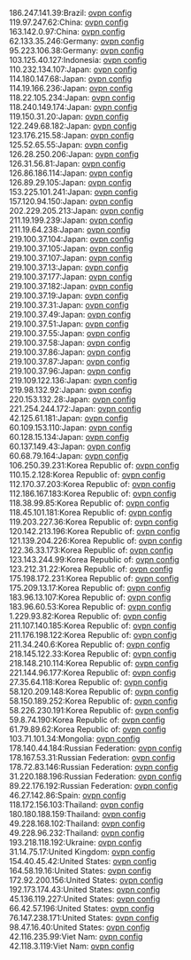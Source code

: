 186.247.141.39:Brazil: [ovpn config](vpn/186_247_141_39.ovpn)  
119.97.247.62:China: [ovpn config](vpn/119_97_247_62.ovpn)  
163.142.0.97:China: [ovpn config](vpn/163_142_0_97.ovpn)  
62.133.35.246:Germany: [ovpn config](vpn/62_133_35_246.ovpn)  
95.223.106.38:Germany: [ovpn config](vpn/95_223_106_38.ovpn)  
103.125.40.127:Indonesia: [ovpn config](vpn/103_125_40_127.ovpn)  
110.232.134.107:Japan: [ovpn config](vpn/110_232_134_107.ovpn)  
114.180.147.68:Japan: [ovpn config](vpn/114_180_147_68.ovpn)  
114.19.166.236:Japan: [ovpn config](vpn/114_19_166_236.ovpn)  
118.22.105.234:Japan: [ovpn config](vpn/118_22_105_234.ovpn)  
118.240.149.174:Japan: [ovpn config](vpn/118_240_149_174.ovpn)  
119.150.31.20:Japan: [ovpn config](vpn/119_150_31_20.ovpn)  
122.249.68.182:Japan: [ovpn config](vpn/122_249_68_182.ovpn)  
123.176.215.58:Japan: [ovpn config](vpn/123_176_215_58.ovpn)  
125.52.65.55:Japan: [ovpn config](vpn/125_52_65_55.ovpn)  
126.28.250.206:Japan: [ovpn config](vpn/126_28_250_206.ovpn)  
126.31.56.81:Japan: [ovpn config](vpn/126_31_56_81.ovpn)  
126.86.186.114:Japan: [ovpn config](vpn/126_86_186_114.ovpn)  
126.89.29.105:Japan: [ovpn config](vpn/126_89_29_105.ovpn)  
153.225.101.241:Japan: [ovpn config](vpn/153_225_101_241.ovpn)  
157.120.94.150:Japan: [ovpn config](vpn/157_120_94_150.ovpn)  
202.229.205.213:Japan: [ovpn config](vpn/202_229_205_213.ovpn)  
211.19.199.239:Japan: [ovpn config](vpn/211_19_199_239.ovpn)  
211.19.64.238:Japan: [ovpn config](vpn/211_19_64_238.ovpn)  
219.100.37.104:Japan: [ovpn config](vpn/219_100_37_104.ovpn)  
219.100.37.105:Japan: [ovpn config](vpn/219_100_37_105.ovpn)  
219.100.37.107:Japan: [ovpn config](vpn/219_100_37_107.ovpn)  
219.100.37.13:Japan: [ovpn config](vpn/219_100_37_13.ovpn)  
219.100.37.177:Japan: [ovpn config](vpn/219_100_37_177.ovpn)  
219.100.37.182:Japan: [ovpn config](vpn/219_100_37_182.ovpn)  
219.100.37.19:Japan: [ovpn config](vpn/219_100_37_19.ovpn)  
219.100.37.31:Japan: [ovpn config](vpn/219_100_37_31.ovpn)  
219.100.37.49:Japan: [ovpn config](vpn/219_100_37_49.ovpn)  
219.100.37.51:Japan: [ovpn config](vpn/219_100_37_51.ovpn)  
219.100.37.55:Japan: [ovpn config](vpn/219_100_37_55.ovpn)  
219.100.37.58:Japan: [ovpn config](vpn/219_100_37_58.ovpn)  
219.100.37.86:Japan: [ovpn config](vpn/219_100_37_86.ovpn)  
219.100.37.87:Japan: [ovpn config](vpn/219_100_37_87.ovpn)  
219.100.37.96:Japan: [ovpn config](vpn/219_100_37_96.ovpn)  
219.109.122.136:Japan: [ovpn config](vpn/219_109_122_136.ovpn)  
219.98.132.92:Japan: [ovpn config](vpn/219_98_132_92.ovpn)  
220.153.132.28:Japan: [ovpn config](vpn/220_153_132_28.ovpn)  
221.254.244.172:Japan: [ovpn config](vpn/221_254_244_172.ovpn)  
42.125.61.181:Japan: [ovpn config](vpn/42_125_61_181.ovpn)  
60.109.153.110:Japan: [ovpn config](vpn/60_109_153_110.ovpn)  
60.128.15.134:Japan: [ovpn config](vpn/60_128_15_134.ovpn)  
60.137.149.43:Japan: [ovpn config](vpn/60_137_149_43.ovpn)  
60.68.79.164:Japan: [ovpn config](vpn/60_68_79_164.ovpn)  
106.250.39.231:Korea Republic of: [ovpn config](vpn/106_250_39_231.ovpn)  
110.15.2.128:Korea Republic of: [ovpn config](vpn/110_15_2_128.ovpn)  
112.170.37.203:Korea Republic of: [ovpn config](vpn/112_170_37_203.ovpn)  
112.186.167.183:Korea Republic of: [ovpn config](vpn/112_186_167_183.ovpn)  
118.38.99.85:Korea Republic of: [ovpn config](vpn/118_38_99_85.ovpn)  
118.45.101.181:Korea Republic of: [ovpn config](vpn/118_45_101_181.ovpn)  
119.203.227.36:Korea Republic of: [ovpn config](vpn/119_203_227_36.ovpn)  
120.142.213.196:Korea Republic of: [ovpn config](vpn/120_142_213_196.ovpn)  
121.139.204.226:Korea Republic of: [ovpn config](vpn/121_139_204_226.ovpn)  
122.36.33.173:Korea Republic of: [ovpn config](vpn/122_36_33_173.ovpn)  
123.143.244.99:Korea Republic of: [ovpn config](vpn/123_143_244_99.ovpn)  
123.212.31.22:Korea Republic of: [ovpn config](vpn/123_212_31_22.ovpn)  
175.198.172.231:Korea Republic of: [ovpn config](vpn/175_198_172_231.ovpn)  
175.209.13.17:Korea Republic of: [ovpn config](vpn/175_209_13_17.ovpn)  
183.96.13.107:Korea Republic of: [ovpn config](vpn/183_96_13_107.ovpn)  
183.96.60.53:Korea Republic of: [ovpn config](vpn/183_96_60_53.ovpn)  
1.229.93.82:Korea Republic of: [ovpn config](vpn/1_229_93_82.ovpn)  
211.107.140.185:Korea Republic of: [ovpn config](vpn/211_107_140_185.ovpn)  
211.176.198.122:Korea Republic of: [ovpn config](vpn/211_176_198_122.ovpn)  
211.34.240.6:Korea Republic of: [ovpn config](vpn/211_34_240_6.ovpn)  
218.145.122.33:Korea Republic of: [ovpn config](vpn/218_145_122_33.ovpn)  
218.148.210.114:Korea Republic of: [ovpn config](vpn/218_148_210_114.ovpn)  
221.144.96.177:Korea Republic of: [ovpn config](vpn/221_144_96_177.ovpn)  
27.35.64.118:Korea Republic of: [ovpn config](vpn/27_35_64_118.ovpn)  
58.120.209.148:Korea Republic of: [ovpn config](vpn/58_120_209_148.ovpn)  
58.150.189.252:Korea Republic of: [ovpn config](vpn/58_150_189_252.ovpn)  
58.226.230.191:Korea Republic of: [ovpn config](vpn/58_226_230_191.ovpn)  
59.8.74.190:Korea Republic of: [ovpn config](vpn/59_8_74_190.ovpn)  
61.79.89.62:Korea Republic of: [ovpn config](vpn/61_79_89_62.ovpn)  
103.71.101.34:Mongolia: [ovpn config](vpn/103_71_101_34.ovpn)  
178.140.44.184:Russian Federation: [ovpn config](vpn/178_140_44_184.ovpn)  
178.167.53.31:Russian Federation: [ovpn config](vpn/178_167_53_31.ovpn)  
178.72.83.146:Russian Federation: [ovpn config](vpn/178_72_83_146.ovpn)  
31.220.188.196:Russian Federation: [ovpn config](vpn/31_220_188_196.ovpn)  
89.22.176.192:Russian Federation: [ovpn config](vpn/89_22_176_192.ovpn)  
46.27.142.86:Spain: [ovpn config](vpn/46_27_142_86.ovpn)  
118.172.156.103:Thailand: [ovpn config](vpn/118_172_156_103.ovpn)  
180.180.188.159:Thailand: [ovpn config](vpn/180_180_188_159.ovpn)  
49.228.168.102:Thailand: [ovpn config](vpn/49_228_168_102.ovpn)  
49.228.96.232:Thailand: [ovpn config](vpn/49_228_96_232.ovpn)  
193.218.118.192:Ukraine: [ovpn config](vpn/193_218_118_192.ovpn)  
31.14.75.17:United Kingdom: [ovpn config](vpn/31_14_75_17.ovpn)  
154.40.45.42:United States: [ovpn config](vpn/154_40_45_42.ovpn)  
164.58.19.16:United States: [ovpn config](vpn/164_58_19_16.ovpn)  
172.92.200.156:United States: [ovpn config](vpn/172_92_200_156.ovpn)  
192.173.174.43:United States: [ovpn config](vpn/192_173_174_43.ovpn)  
45.136.119.227:United States: [ovpn config](vpn/45_136_119_227.ovpn)  
66.42.57.196:United States: [ovpn config](vpn/66_42_57_196.ovpn)  
76.147.238.171:United States: [ovpn config](vpn/76_147_238_171.ovpn)  
98.47.16.40:United States: [ovpn config](vpn/98_47_16_40.ovpn)  
42.116.235.99:Viet Nam: [ovpn config](vpn/42_116_235_99.ovpn)  
42.118.3.119:Viet Nam: [ovpn config](vpn/42_118_3_119.ovpn)  
